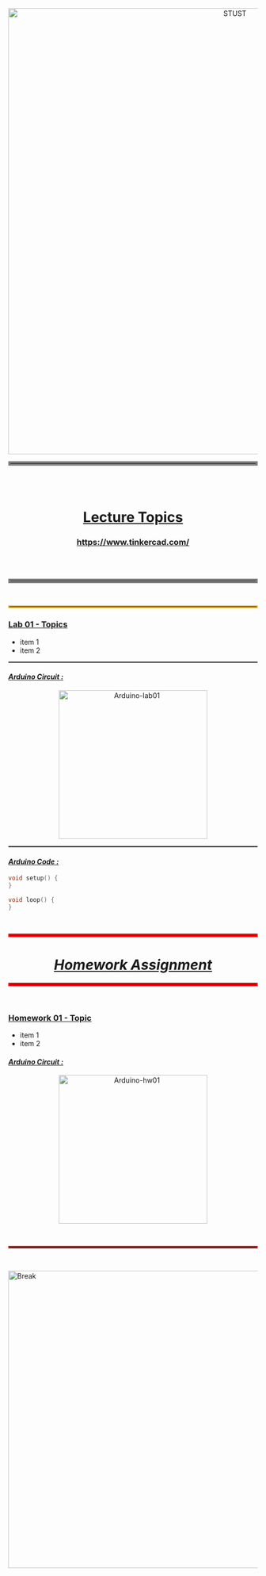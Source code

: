 <div style="text-align: center;">
<img src="images/stust.png" alt="STUST" class="center" style="width: 900px;"/>
</div>
<hr style="border:4px solid gray"> </hr>

<div style="text-align: center;">
<br><br>
        
# [Lecture Topics](https://www.tinkercad.com/)
### https://www.tinkercad.com/

<br><br>
</div>

<hr style="border:4px solid gray"> </hr>

<br><hr style="border:2px solid orange"> </hr>

### [Lab 01 - Topics](https://www.tinkercad.com)

* item 1
* item 2
    
<hr style="border:0.5px solid gray"> </hr>

#### [*Arduino Circuit :*](https://www.tinkercad.com)

<div style="text-align: center;">
<img src="images/arduino-w05-lab01.png" alt="Arduino-lab01" class="left" style="width: 300px;"/>
</div>

<hr style="border:0.5px solid gray"> </hr>

#### [*Arduino Code :*](https://www.tinkercad.com)
```cpp
void setup() {
}

void loop() {
}
```

<br><hr style="border:3px solid red"> </hr>
<div style="text-align: center;">         
    
# [*Homework Assignment*](https://www.tinkercad.com/)

</div>
<hr style="border:3px solid red"> </hr>
<br>

### [Homework 01 - Topic](https://www.tinkercad.com)

* item 1
* item 2

#### [*Arduino Circuit :*](https://www.tinkercad.com)

<div style="text-align: center;">
<img src="images/arduino-w05-hw01.png" alt="Arduino-hw01" class="left" style="width: 300px;"/>
</div>

<br><hr style="border:2px solid red"> </hr><br>

<div style="text-align: left;">
<img src="images/break-yang-tr.png" alt="Break" class="center" style="width: 600px;"/>
</div>


